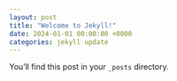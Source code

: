 ```yaml
---
layout: post
title: "Welcome to Jekyll!"
date: 2024-01-01 00:00:00 +0000
categories: jekyll update
---
```

You’ll find this post in your `_posts` directory.

